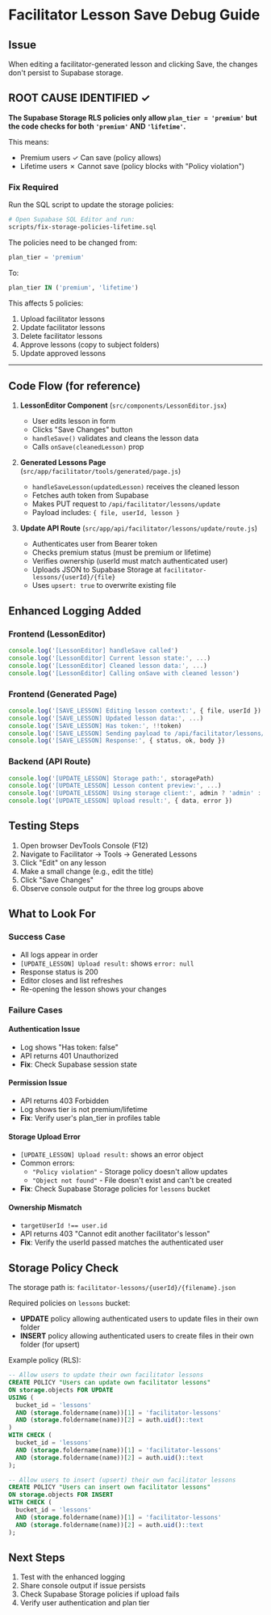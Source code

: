 # Facilitator Lesson Save Debug Guide

## Issue
When editing a facilitator-generated lesson and clicking Save, the changes don't persist to Supabase storage.

## ROOT CAUSE IDENTIFIED ✓

**The Supabase Storage RLS policies only allow `plan_tier = 'premium'` but the code checks for both `'premium'` AND `'lifetime'`.**

This means:
- Premium users ✓ Can save (policy allows)
- Lifetime users ✗ Cannot save (policy blocks with "Policy violation")

### Fix Required
Run the SQL script to update the storage policies:
```bash
# Open Supabase SQL Editor and run:
scripts/fix-storage-policies-lifetime.sql
```

The policies need to be changed from:
```sql
plan_tier = 'premium'
```

To:
```sql
plan_tier IN ('premium', 'lifetime')
```

This affects 5 policies:
1. Upload facilitator lessons
2. Update facilitator lessons  
3. Delete facilitator lessons
4. Approve lessons (copy to subject folders)
5. Update approved lessons

---

## Code Flow (for reference)
1. **LessonEditor Component** (`src/components/LessonEditor.jsx`)
   - User edits lesson in form
   - Clicks "Save Changes" button
   - `handleSave()` validates and cleans the lesson data
   - Calls `onSave(cleanedLesson)` prop

2. **Generated Lessons Page** (`src/app/facilitator/tools/generated/page.js`)
   - `handleSaveLesson(updatedLesson)` receives the cleaned lesson
   - Fetches auth token from Supabase
   - Makes PUT request to `/api/facilitator/lessons/update`
   - Payload includes: `{ file, userId, lesson }`

3. **Update API Route** (`src/app/api/facilitator/lessons/update/route.js`)
   - Authenticates user from Bearer token
   - Checks premium status (must be premium or lifetime)
   - Verifies ownership (userId must match authenticated user)
   - Uploads JSON to Supabase Storage at `facilitator-lessons/{userId}/{file}`
   - Uses `upsert: true` to overwrite existing file

## Enhanced Logging Added

### Frontend (LessonEditor)
```javascript
console.log('[LessonEditor] handleSave called')
console.log('[LessonEditor] Current lesson state:', ...)
console.log('[LessonEditor] Cleaned lesson data:', ...)
console.log('[LessonEditor] Calling onSave with cleaned lesson')
```

### Frontend (Generated Page)
```javascript
console.log('[SAVE_LESSON] Editing lesson context:', { file, userId })
console.log('[SAVE_LESSON] Updated lesson data:', ...)
console.log('[SAVE_LESSON] Has token:', !!token)
console.log('[SAVE_LESSON] Sending payload to /api/facilitator/lessons/update')
console.log('[SAVE_LESSON] Response:', { status, ok, body })
```

### Backend (API Route)
```javascript
console.log('[UPDATE_LESSON] Storage path:', storagePath)
console.log('[UPDATE_LESSON] Lesson content preview:', ...)
console.log('[UPDATE_LESSON] Using storage client:', admin ? 'admin' : 'user')
console.log('[UPDATE_LESSON] Upload result:', { data, error })
```

## Testing Steps

1. Open browser DevTools Console (F12)
2. Navigate to Facilitator → Tools → Generated Lessons
3. Click "Edit" on any lesson
4. Make a small change (e.g., edit the title)
5. Click "Save Changes"
6. Observe console output for the three log groups above

## What to Look For

### Success Case
- All logs appear in order
- `[UPDATE_LESSON] Upload result:` shows `error: null`
- Response status is 200
- Editor closes and list refreshes
- Re-opening the lesson shows your changes

### Failure Cases

#### Authentication Issue
- Log shows "Has token: false"
- API returns 401 Unauthorized
- **Fix**: Check Supabase session state

#### Permission Issue
- API returns 403 Forbidden
- Log shows tier is not premium/lifetime
- **Fix**: Verify user's plan_tier in profiles table

#### Storage Upload Error
- `[UPDATE_LESSON] Upload result:` shows an error object
- Common errors:
  - `"Policy violation"` - Storage policy doesn't allow updates
  - `"Object not found"` - File doesn't exist and can't be created
- **Fix**: Check Supabase Storage policies for `lessons` bucket

#### Ownership Mismatch
- `targetUserId !== user.id`
- API returns 403 "Cannot edit another facilitator's lesson"
- **Fix**: Verify the userId passed matches the authenticated user

## Storage Policy Check

The storage path is: `facilitator-lessons/{userId}/{filename}.json`

Required policies on `lessons` bucket:
- **UPDATE** policy allowing authenticated users to update files in their own folder
- **INSERT** policy allowing authenticated users to create files in their own folder (for upsert)

Example policy (RLS):
```sql
-- Allow users to update their own facilitator lessons
CREATE POLICY "Users can update own facilitator lessons"
ON storage.objects FOR UPDATE
USING (
  bucket_id = 'lessons' 
  AND (storage.foldername(name))[1] = 'facilitator-lessons'
  AND (storage.foldername(name))[2] = auth.uid()::text
)
WITH CHECK (
  bucket_id = 'lessons'
  AND (storage.foldername(name))[1] = 'facilitator-lessons'
  AND (storage.foldername(name))[2] = auth.uid()::text
);

-- Allow users to insert (upsert) their own facilitator lessons
CREATE POLICY "Users can insert own facilitator lessons"
ON storage.objects FOR INSERT
WITH CHECK (
  bucket_id = 'lessons'
  AND (storage.foldername(name))[1] = 'facilitator-lessons'
  AND (storage.foldername(name))[2] = auth.uid()::text
);
```

## Next Steps
1. Test with the enhanced logging
2. Share console output if issue persists
3. Check Supabase Storage policies if upload fails
4. Verify user authentication and plan tier
